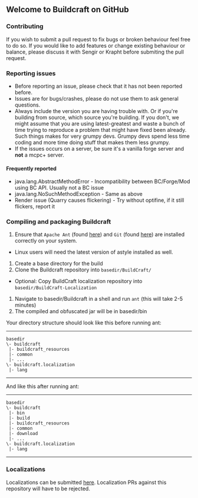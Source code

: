 ## Welcome to Buildcraft on GitHub

### Contributing
If you wish to submit a pull request to fix bugs or broken behaviour feel free to do so. If you would like to add 
features or change existing behaviour or balance, please discuss it with Sengir or Krapht before submiting the pull request.

### Reporting issues
* Before reporting an issue, please check that it has not been reported before.
* Issues are for bugs/crashes, please do not use them to ask general questions.
* Always include the version you are having trouble with. Or if you're building from source, which source you're building.
If you don't, we might assume that you are using latest-greatest and waste a bunch of time trying to reproduce 
a problem that might have fixed been already. Such things makes for very grumpy devs. Grumpy devs spend 
less time coding and more time doing stuff that makes them less grumpy.
* If the issues occurs on a server, be sure it's a vanilla forge server and <b>not</b> a mcpc+ server.

#### Frequently reported
* java.lang.AbstractMethodError - Incompatibility between BC/Forge/Mod using BC API. Usually not a BC issue
* java.lang.NoSuchMethodException - Same as above
* Render issue (Quarry causes flickering) - Try without optifine, if it still flickers, report it

### Compiling and packaging Buildcraft
1. Ensure that `Apache Ant` (found [here](http://ant.apache.org/)) and `Git` (found [here](http://git-scm.com/)) are installed correctly on your system.
 * Linux users will need the latest version of astyle installed as well.
1. Create a base directory for the build
1. Clone the Buildcraft repository into `basedir/BuildCraft/`
 * Optional: Copy BuildCraft localization repository into `basedir/BuildCraft-Localization`
1. Navigate to basedir/Buildcraft in a shell and run `ant` (this will take 2-5 minutes)
1. The compiled and obfuscated jar will be in basedir/bin

Your directory structure should look like this before running ant:
***

    basedir
    \- buildcraft
     |- buildcraft_resources
     |- common
     |- ...
    \- buildcraft.localization
     |- lang

***

And like this after running ant:
***

    basedir
    \- buildcraft
     |- bin
     |- build
     |- buildcraft_resources
     |- common
     |- download
     |- ...
    \- buildcraft.localization
     |- lang

***

### Localizations

Localizations can be submitted [here](https://github.com/BuildCraft/BuildCraft-Localization). Localization PRs against
this repository will have to be rejected.
